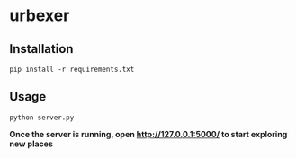 # urbexer
## Installation
```
pip install -r requirements.txt
```
## Usage
```
python server.py
```
**Once the server is running, open http://127.0.0.1:5000/ to start exploring new places**
